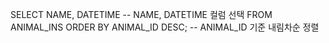 SELECT NAME, DATETIME -- NAME, DATETIME 컬럼 선택
    FROM ANIMAL_INS
    ORDER BY ANIMAL_ID DESC; -- ANIMAL_ID 기준 내림차순 정렬